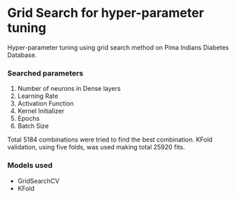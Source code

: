 # Grid Search for hyper-parameter tuning
Hyper-parameter tuning using grid search method on Pima Indians Diabetes Database.

### Searched parameters
1. Number of neurons in Dense layers
2. Learning Rate
3. Activation Function
4. Kernel Initializer
5. Epochs
6. Batch Size

Total 5184 combinations were tried to find the best combination. KFold validation, using five folds, was used making total 25920 fits.
### Models used
- GridSearchCV
- KFold
